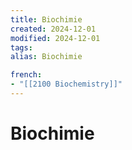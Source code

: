 ```yaml
---
title: Biochimie
created: 2024-12-01
modified: 2024-12-01
tags: 
alias: Biochimie

french:
- "[[2100 Biochemistry]]"
---
```

# Biochimie
